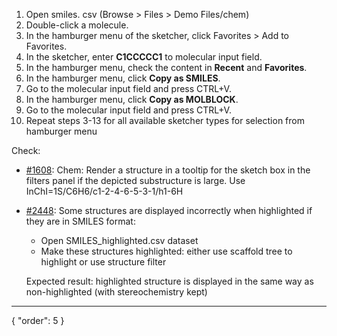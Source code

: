 1. Open smiles. csv (Browse > Files > Demo Files/chem)
2. Double-click a molecule.
3. In the hamburger menu of the sketcher, click Favorites > Add to Favorites.
8. In the sketcher, enter **C1CCCCC1** to molecular input field.
9. In the hamburger menu, check the content in **Recent** and **Favorites**.
10. In the hamburger menu, click **Copy as SMILES**.
11. Go to the molecular input field and press CTRL+V.
12. In the hamburger menu, click **Copy as MOLBLOCK**.
13. Go to the molecular input field and press CTRL+V.
14. Repeat steps 3-13 for all available sketcher types for selection from hamburger menu

Check:
* [#1608](https://github.com/datagrok-ai/public/issues/1608): Chem: Render a structure in a tooltip for the sketch box in the filters panel if the depicted substructure is large. Use InChI=1S/C6H6/c1-2-4-6-5-3-1/h1-6H
*  [#2448](https://github.com/datagrok-ai/public/issues/2448): Some structures are displayed incorrectly when highlighted if they are in SMILES format:
   * Open SMILES_highlighted.csv dataset
   * Make these structures highlighted: either use scaffold tree to highlight or use structure filter
   
   Expected result: highlighted structure is displayed in the same way as non-highlighted (with stereochemistry kept)
---
{
  "order": 5
}
